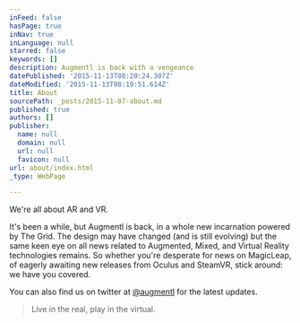 ```yaml
---
inFeed: false
hasPage: true
inNav: true
inLanguage: null
starred: false
keywords: []
description: Augmentl is back with a vengeance
datePublished: '2015-11-13T08:20:24.307Z'
dateModified: '2015-11-13T08:19:51.614Z'
title: About
sourcePath: _posts/2015-11-07-about.md
published: true
authors: []
publisher:
  name: null
  domain: null
  url: null
  favicon: null
url: about/index.html
_type: WebPage

---
```

We're all about AR and VR.

It's been a while, but Augmentl is back, in a whole new incarnation powered by The Grid. The design may have changed (and is still evolving) but the same keen eye on all news related to Augmented, Mixed, and Virtual Reality technologies remains. So whether you're desperate for news on MagicLeap, of eagerly awaiting new releases from Oculus and SteamVR, stick around: we have you covered.

You can also find us on twitter at [@augmentl][0] for the latest updates.

> Live in the real, play in the virtual.



[0]: http://www.twitter.com/augmentl